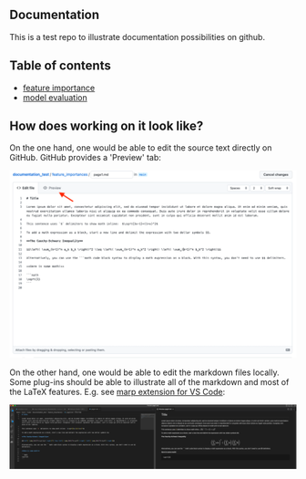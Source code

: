 ## Documentation

This is a test repo to illustrate documentation possibilities on github.

## Table of contents

* [feature importance](https://github.com/kklein/documentation_test/blob/main/feature_importances/page1.md)
* [model evaluation](https://github.com/kklein/documentation_test/blob/main/model_evaluation/page1.md)

## How does working on it look like?
On the one hand, one would be able to edit the source text directly on GitHub. GitHub provides a 'Preview' tab:

![alt text](/screenshot_github.png)

On the other hand, one would be able to edit the markdown files locally. Some plug-ins should be able to illustrate all of the markdown and most of the LaTeX features. E.g. see [marp extension for VS Code](https://github.com/marp-team/marp-vscode):

![alt text](/screenshot_vs_code.png)
